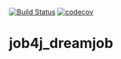 [![Build Status](https://app.travis-ci.com/Azamat-Sult/job4j_dreamjob.svg?branch=main)](https://app.travis-ci.com/Azamat-Sult/job4j_dreamjob)
[![codecov](https://codecov.io/gh/Azamat-Sult/job4j_dreamjob/branch/main/graph/badge.svg?token=k3EVFE36oo)](https://codecov.io/gh/Azamat-Sult/job4j_dreamjob)
# job4j_dreamjob